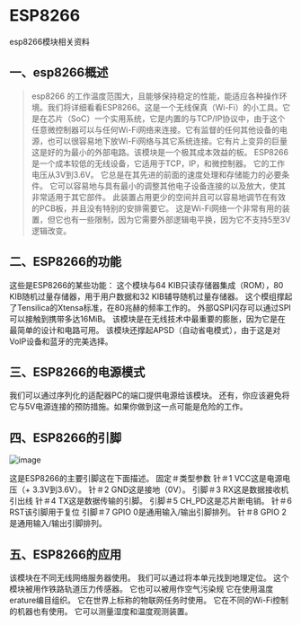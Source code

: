 # ESP8266
esp8266模块相关资料
## 一、esp8266概述
> esp8266 的工作温度范围大，且能够保持稳定的性能，能适应各种操作环境。我们将详细看看ESP8266。这是一个无线保真（Wi-Fi）的小工具。它是在芯片（SoC）一个实用系统，它是内置的与TCP/IP协议中，由于这个任意微控制器可以与任何Wi-Fi网络来连接。它有监督的任何其他设备的电源，也可以很容易地下放Wi-Fi网络与其它系统连接。它有片上变异的巨量这是好的为最小的外部电路。该模块是一个极其成本效益的板。
ESP8266是一个成本较低的无线设备，它适用于TCP，IP，和微控制器。
它的工作电压从3V到3.6V。
它总是在其先进的前面的速度处理和存储能力的必要条件。
它可以容易地与具有最小的调整其他电子设备连接的以及放大，使其非常适用于其它部件。
此装置占用更少的空间并且可以容易地调节在有效的PCB板，并且没有特别的安排需要它。
这是Wi-Fi网络一个非常有用的装置，但它也有一些限制，因为它需要外部逻辑电平换，因为它不支持5至3V逻辑改变。


## 二、ESP8266的功能
这些是ESP8266的某些功能：
这个模块与64 KIB只读存储器集成（ROM），80 KIB随机过量存储器，用于用户数据和32 KIB辅导随机过量存储器。
这个模组撑起了Tensilica的Xtensa标准，在80兆赫的频率工作的。
外部QSPI闪存可以通过SPI可以接触到携带多达16MiB。
该模块是在无线技术中最重要的膨胀，因为它是在最简单的设计和电路可用。
该模块还撑起APSD（自动省电模式），由于这是对VoIP设备和蓝牙的完美选择。

## 三、ESP8266的电源模式
我们可以通过序列化的适配器PC的端口提供电源给该模块。
还有，你应该避免将它与5V电源连接的预防措施。如果你做到这一点可能是危险的工作。

## 四、ESP8266的引脚
![image](https://user-images.githubusercontent.com/53248213/120877224-f1d02780-c5e7-11eb-87a2-a668b3516a89.png)

这是ESP8266的主要引脚这在下面描述。
固定＃类型参数
针＃1 VCC这是电源电压（+ 3.3V到3.6V）。
针＃2 GND这是接地（0V）。
引脚＃3 RX这是数据接收机引出线
针＃4 TX这是数据传输的引脚。
引脚＃5 CH_PD这是芯片断电销。
针＃6 RST该引脚用于复位
引脚＃7 GPIO 0是通用输入/输出引脚排列。
针＃8 GPIO 2是通用输入/输出引脚排列。

## 五、ESP8266的应用
该模块在不同无线网络服务器使用。
我们可以通过将本单元找到地理定位。
这个模块被用作铁路轨道压力传感器。
它也可以被用作空气污染规
它在使用温度erature编目组织。
它在世界上标称的物联网任务时使用。
它在不同的Wi-Fi控制的机器也有使用。
它可以测量湿度和温度观测装置。
